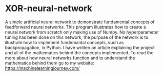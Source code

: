 # XOR-neural-network
A simple artificial neural network to demonstrate fundamental concepts of feedforward neural networks.
This program illustrates how to create a neural network from scratch only making use of Numpy.
No hyperparameter tuning has been done on this network, the purpose of the network is to illustrate how to implement  fundemantal concepts, such as backpropagation, in Python.
I have written an article explaining the project and all of the mathematics behind the concepts implemented. To read the more about how neural networks function and to understand the mathematics behind them go to my website: https://machinelearningjourney.com/


